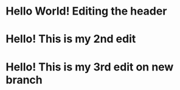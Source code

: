 # Hello World! Editing the header


# Hello! This is my 2nd edit
# Hello! This is my 3rd edit on new branch

